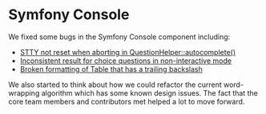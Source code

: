 # Symfony Console

We fixed some bugs in the Symfony Console component including:

- [STTY not reset when aborting in QuestionHelper::autocomplete()](https://github.com/symfony/symfony/pull/30883)
- [Inconsistent result for choice questions in non-interactive mode](https://github.com/symfony/symfony/pull/30878)
- [Broken formatting of Table that has a trailing backslash](https://github.com/symfony/symfony/pull/30911)

We also started to think about how we could refactor the current word-wrapping algorithm
which has some known design issues.
The fact that the core team members and contributors met helped a lot to move forward.
